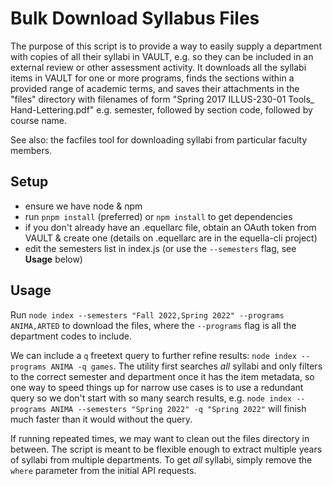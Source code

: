 # Bulk Download Syllabus Files

The purpose of this script is to provide a way to easily supply a department with copies of all their syllabi in VAULT, e.g. so they can be included in an external review or other assessment activity. It downloads all the syllabi items in VAULT for one or more programs, finds the sections within a provided range of academic terms, and saves their attachments in the "files" directory with filenames of form "Spring 2017 ILLUS-230-01 Tools_ Hand-Lettering.pdf" e.g. semester, followed by section code, followed by course name.

See also: the facfiles tool for downloading syllabi from particular faculty members.

## Setup

- ensure we have node & npm
- run `pnpm install` (preferred) or `npm install` to get dependencies
- if you don't already have an .equellarc file, obtain an OAuth token from VAULT & create one (details on .equellarc are in the equella-cli project)
- edit the semesters list in index.js (or use the `--semesters` flag, see **Usage** below)

## Usage

Run `node index --semesters "Fall 2022,Spring 2022" --programs ANIMA,ARTED` to download the files, where the `--programs` flag is all the department codes to include.

We can include a `q` freetext query to further refine results: `node index --programs ANIMA -q games`. The utility first searches _all_ syllabi and only filters to the correct semester and department once it has the item metadata, so one way to speed things up for narrow use cases is to use a redundant query so we don't start with so many search results, e.g. `node index --programs ANIMA --semesters "Spring 2022" -q "Spring 2022"` will finish much faster than it would without the query.

If running repeated times, we may want to clean out the files directory in between. The script is meant to be flexible enough to extract multiple years of syllabi from multiple departments. To get _all_ syllabi, simply remove the `where` parameter from the initial API requests.

